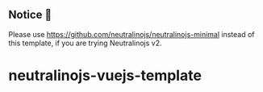 ## Notice 🔔

Please use https://github.com/neutralinojs/neutralinojs-minimal instead of this template, if you are trying Neutralinojs v2.

# neutralinojs-vuejs-template
